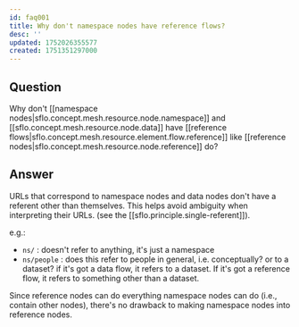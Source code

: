 ```yaml
---
id: faq001
title: Why don't namespace nodes have reference flows?
desc: ''
updated: 1752026355577
created: 1751351297000
---
```


## Question

Why don't [[namespace nodes|sflo.concept.mesh.resource.node.namespace]] and [[sflo.concept.mesh.resource.node.data]] have [[reference flows|sflo.concept.mesh.resource.element.flow.reference]] like [[reference nodes|sflo.concept.mesh.resource.node.reference]] do?

## Answer

URLs that correspond to namespace nodes and data nodes don't have a referent other than themselves. This helps avoid ambiguity when interpreting their URLs. (see the [[sflo.principle.single-referent]]). 

e.g.:
- `ns/` : doesn't refer to anything, it's just a namespace
- `ns/people` : does this refer to people in general, i.e. conceptually? or to a dataset? if it's got a data flow, it refers to a dataset. If it's got a reference flow, it refers to something other than a dataset.

Since reference nodes can do everything namespace nodes can do (i.e., contain other nodes), there's no drawback to making namespace nodes into reference nodes.
